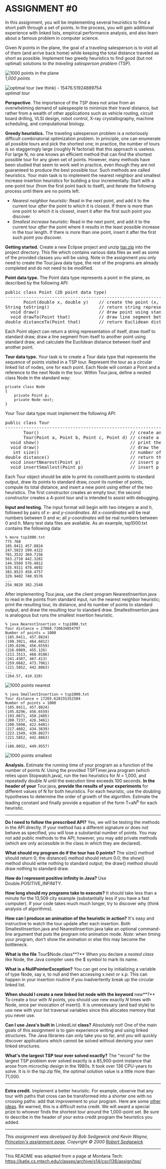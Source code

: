 # ASSIGNMENT #0  

In this assignment, you will be implementing several heuristics to find a short path through a set of points. In the process, you will gain additional experience with linked lists, empirical performance analysis, and also learn about a famous problem in computer science.  

Given *N* points in the plane, the goal of a traveling salesperson is to visit all of them (and arrive back home) while keeping the total distance traveled as short as possible. Implement two greedy heuristics to find good (but not optimal) solutions *to the traveling salesperson problem* (TSP).  

![1000 points in the plane](tsp1000.png)  
*1,000 points*  

![optimal tour (we think) - 15476.51924889754](tsp1000-optimal.png)  
*optimal tour*  

**Perspective**. The importance of the TSP does not arise from an overwhelming demand of salespeople to minimize their travel distance, but rather from a wealth of other applications such as vehicle routing, circuit board drilling, VLSI design, robot control, X-ray crystallography, machine scheduling, and computational biology.  

**Greedy heuristics.** The traveling salesperson problem is a notoriously difficult combinatorial optimization problem. In principle, one can enumerate all possible tours and pick the shortest one; in practice, the number of tours is so staggeringly large (roughly N factorial) that this approach is useless. For large N, no one knows an efficient method that can find the shortest possible tour for any given set of points. However, many methods have been studied that seem to work well in practice, even though they are not guaranteed to produce the best possible tour. Such methods are called heuristics. Your main task is to implement the nearest neighbor and smallest increase insertion heuristics for building a tour incrementally. Start with a one-point tour (from the first point back to itself), and iterate the following process until there are no points left.  
* *Nearest neighbor heuristic:*  Read in the next point, and add it to the current tour *after* the point to which it is closest. If there is more than one point to which it is closest, insert it after the first such point you discover.  
* *Smallest increase heuristic:*  Read in the next point, and add it to the current tour *after* the point where it results in the least possible increase in the tour length. If there is more than one point, insert it after the first such point you discover.  

**Getting started.** Create a new Eclipse project and unzip [tsp.zip](tsp.zip) into the project directory. This file which contains various data files as well as some of the provided classes you will be using. Note in the assignment you only need to create the Tour.java data type, the rest of the programs are already completed and do not need to be modified.  

**Point data type.** The Point data type represents a point in the plane, as described by the following API:  
<pre>
public class Point (2D point data type)
---------------------------------------------------------------------------------------
       Point(double x, double y)    // create the point (x, y)
String toString()                   // return string representation
  void draw()                       // draw point using standard draw
  void drawTo(Point that)           // draw line segment between the two points
double distanceTo(Point that)       // return Euclidean distance between the two points
</pre>
Each Point object can return a string representation of itself, draw itself to standard draw, draw a line segment from itself to another point using standard draw, and calculate the Euclidean distance between itself and another point.  

**Tour data type.** Your task is to create a Tour data type that represents the sequence of points visited in a TSP tour. Represent the tour as a circular linked list of nodes, one for each point. Each Node will contain a Point and a reference to the next Node in the tour. Within Tour.java, define a nested class Node in the standard way:  
```
private class Node 
{
    private Point p;
    private Node next;
}
```

Your Tour data type must implement the following API:
<pre>
public class Tour
----------------------------------------------------------------------------------------------
       Tour()                                   // create an empty tour
       Tour(Point a, Point b, Point c, Point d) // create a 4 point tour a->b->c->d->a
  void show()                                   // print the tour to standard output
  void draw()                                   // draw the tour to standard draw
   int size()                                   // number of points on tour
double distance()                               // return the total distance of the tour
  void insertNearest(Point p)                   // insert p using nearest neighbor heuristic
  void insertSmallest(Point p)                  // insert p using smallest increase heuristic
</pre>
Each Tour object should be able to print its constituent points to standard output, draw its points to standard draw, count its number of points, compute its total distance, and insert a new point using either of the two heuristics. The first constructor creates an empty tour; the second constructor creates a 4-point tour and is intended to assist with debugging.  

**Input and testing.** The input format will begin with two integers *w* and *h*, followed by pairs of *x-* and *y-coordinates*. All *x-coordinates* will be real numbers between 0 and *w*; all *y-coordinates* will be real numbers between 0 and *h*. Many test data files are available. As an example, tsp1000.txt contains the following data:
```console
% more tsp1000.txt
775 768
185.0411 457.8824
247.5023 299.4322
701.3532 369.7156
563.2718 442.3282
144.5569 576.4812
535.9311 478.4692
383.8523 458.4757
329.9402 740.9576
...
254.9820 302.2548
```

After implementing Tour.java, use the client program NearestInsertion.java to read in the points from standard input, run the nearest neighbor heuristic; print the resulting tour, its distance, and its number of points to standard output; and draw the resulting tour to standard draw. SmallestInsertion.java is analogous but runs the smallest insertion heuristic.  

```console
% java NearestInsertion < tsp1000.txt
Tour distance = 27868.710634854797
Number of points = 1000
(185.0411, 457.8824)
(198.3921, 464.6812)
(195.8296, 456.6559)
(216.8989, 455.126)
(213.3513, 468.0186)
(241.4387, 467.413)
(259.0682, 473.7961)
(221.5852, 442.8863)
...
(264.57, 410.328)
```
![1000 points nearest](tsp1000-nearest.png)

```console
% java SmallestInsertion < tsp1000.txt
Tour distance = 17265.628155352584
Number of points = 1000
(185.0411, 457.8824)
(195.8296, 456.6559)
(193.0671, 450.2405)
(200.7237, 426.3461)
(200.5698, 422.6481)
(217.4682, 434.3839)
(223.1549, 439.8027)
(221.5852, 442.8863)
...
(186.8032, 449.9557)
```
![1000 points smallest](tsp1000-smallest.png)


**Analysis.**  Estimate the running time of your program as a function of the number of points *N*. Using the provided TSPTimer.java program (which relies upon Stopwatch.java), run the two heuristics for *N* = 1,000, and repeatedly double *N* until the execution time exceeds 100 seconds. **In the header of your** Tour.java, **provide the results of your experiments** for different values of N for both heuristics. For each heuristic, use the doubling hypotheses to determine the order of growth of the algorithm. Estimate the leading constant and finally provide a equation of the form T=aN<sup>b</sup> for each heuristic.  

---

**Do I need to follow the prescribed API?** Yes, we will be testing the methods in the API directly. If your method has a different signature or does not behave as specified, you will lose a substantial number of points. You may not add public methods to the API; however, you may add private methods (which are only accessible in the class in which they are declared).  

**What should my program do if the tour has 0 points?** The size() method should return 0; the distance() method should return 0.0; the show() method should write nothing to standard output; the draw() method should draw nothing to standard draw.  

**How do I represent positive infinity in Java?** Use Double.POSITIVE_INFINITY.  

**How long should my programs take to execute?** It should take less than a minute for the 13,509 city example (substantially less if you have a fast computer). If your code takes much much longer, try to discover why (think analysis of algorithms).  

**How can I produce an animation of the heuristic in action?** It's easy and instructive to watch the tour update after each insertion. Both SmallestInsertion.java and NearestInsertion.java take an optional command-line argument that puts the program into animation mode. *Note*: when timing your program, don't show the animation or else this may become the bottleneck.  

**What is the file** Tour$Node.class**?** When you declare a *nested class* like Node, the Java compiler uses the $ symbol to mark its name.  

**What is a NullPointerException?** You can get one by initializing a variable of type Node, say x, to null and then accessing x.next or x.p. This can happen in your insertion routine if you inadvertently break up the circular linked list.  

**When should I create a new linked list node with the keyword** new**?** To create a tour with *N* points, you should use new exactly *N* times with Node, once per invocation of insert(). It is unnecessary (and bad style) to use new with your list traversal variables since this allocates memory that you never use.  

**Can I use Java's built in** LinkedList **class?** Absolutely not! One of the main goals of this assignment is to gain experience writing and using linked structures. The Java libraries can only take you so far, and you will quickly discover applications which cannot be solved without devising your own linked structures.  

**What's the largest TSP tour ever solved exactly?** The "record" for the largest TSP problem ever solved exactly is a 85,900-point instance that arose from microchip design in the 1980s. It took over 136 CPU-years to solve. It is in the tsp.zip file, the optimal solution value is a little more than 71,000.  

---

**Extra credit.** Implement a better heuristic. For example, observe that any tour with paths that cross can be transformed into a shorter one with no crossing paths: add that improvement to your program. Here are some [other ideas](https://www.cs.princeton.edu/courses/archive/fall12/cos126/checklist/tspextra.html). Be warned, this is a difficult extra credit. We will award a special prize to whoever finds the shortest tour around the 1,000-point set. Be sure to describe in the header of your extra credit program the heuristics you added.

---

*This assignment was developed by Bob Sedgewick and Kevin Wayne, [Princeton's assignment page](http://www.cs.princeton.edu/courses/archive/spring11/cos126/assignments/tsp.html).
Copyright © 2000 [Robert Sedgewick](http://www.cs.princeton.edu/~rs/)*

---

This README was adapted from a page at Montana Tech: https://katie.cs.mtech.edu/classes/archive/s14/csci136/assign/tsp/
